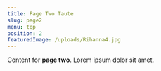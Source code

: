 ```yaml
---
title: Page Two Taute
slug: page2
menu: top
position: 2
featuredImage: /uploads/Rihanna4.jpg
---
```


Content for **page two**. Lorem ipsum dolor sit amet.
